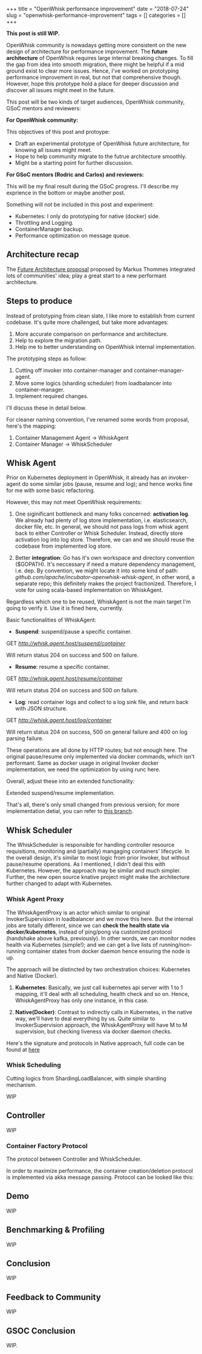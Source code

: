 +++
title = "OpenWhisk performance improvement"
date = "2018-07-24"
slug = "openwhisk-performance-improvement" 
tags = []
categories = []
+++

**This post is still WIP.**

OpenWhisk community is nowadays getting more consistent on the new design of architecture for performance improvement. The **future architecture** of OpenWhisk requires large internal breaking changes. To fill the gap from idea into smooth migration, there might be helpful if a mid ground exist to clear more issues. Hence, I've worked on prototyping performance improvement in real, but not that comprehensive though. However, hope this prototype hold a place for deeper discussion and discover all issues might meet in the future. 

This post will be two kinds of target audiences, OpenWhisk community, GSoC mentors and reviewers:

**For OpenWhisk community:**

This objectives of this post and protoype:

* Draft an experimental prototype of OpenWhisk future architecture, for knowing all issues might meet.
* Hope to help community migrate to the futrue architecture smoothly.
* Might be a starting point for further discussion.

**For GSoC mentors (Rodric and Carlos) and reviewers:**

This will be my final result during the GSoC progress. I'll describe my exprience in the bottom or maybe another post.

Something will not be included in this post and experiment:

* Kubernetes: I only do prototyping for native (docker) side.
* Throttling and Logging.
* ContainerManager backup.
* Performance optimization on message queue.

## Architecture recap

The [Future Architecture proposal](https://cwiki.apache.org/confluence/display/OPENWHISK/OpenWhisk+future+architecture) proposed by Markus Thommes integrated lots of communities' idea; play a great start to a new performant architecture.

## Steps to produce

Instead of prototyping from clean slate, I like more to establish from current codebase. It's quite more challenged, but take more advantages:

1. More accurate comparison on performance and architecture.
2. Help to explore the migration path.
3. Help me to better understanding on OpenWhisk internal implementation.

The prototyping steps as follow:

1. Cutting off invoker into container-manager and container-manager-agent.
2. Move some logics (sharding scheduler) from loadbalancer into container-manager.
3. Implement required changes.

I'll discuss these in detail below.

For cleaner naming convention, I've renamed some words from proposal, here's the mapping:

1. Container Management Agent -> WhiskAgent
2. Container Manager -> WhiskScheduler

## Whisk Agent

Prior on Kubernetes deployment in OpenWhisk, it already has an invoker-agent do some similar jobs (pause, resume and log); and hence works fine for me with some basic refactoring. 

However, this may not meet OpenWhisk requirements: 

1. One siginificant bottleneck and many folks concerned: **activation log**. We already had plenty of log store implementation, i.e. elasticsearch, docker file, etc. In general, we should not pass logs from whisk agent back to either Controller or Whisk Scheduler. Instead, directly store activation log into log store. Therefore, we can and we should reuse the codebase from implemented log store.

2. Better **integration**: Go has it's own workspace and directory convention ($GOPATH). It's neccessary if need a mature dependency management, i.e. dep. By convention, we might locate it into some kind of path: _github.com/apache/incubator-openwhisk-whisk-agent_, in other word, a separate repo; this definitely makes the project fractionized. Therefore, I vote for using scala-based implementation on WhiskAgent.

Regardless which one to be reused, WhiskAgent is not the main target I'm going to verify it. Use it is fined here, currently.

Basic functionalities of WhiskAgent:

* **Suspend**: suspend/pause a specific container. 
  
GET  _http://whisk.agent.host/suspend/container_

Will return status 204 on success and 500 on failure.

* **Resume**: resume a specific container.

GET  _http://whisk.agent.host/resume/container_

Will return status 204 on success and 500 on failure.

* **Log**: read container logs and collect to a log sink file, and return back with JSON structure.

GET _http://whisk.agent.host/log/container_

Will return status 204 on success, 500 on general failure and 400 on log parsing failure.

These operations are all done by HTTP routes; but not enough here. The original pause/resume only implemented via docker commands, which isn't performant. Same as docker usage in original Invoker docker implementation, we need the optimization by using runc here.

Overall, adjust these into an extended functionality:

Extended suspend/resume implementation.

<script src="https://gist.github.com/tz70s/42d023beb999ca7bcbb614065d48bf8f.js"></script>

<script src="https://gist.github.com/tz70s/f8d353c54f876735d039755ac08df3ab.js"></script>

That's all, there's only small changed from previous version; for more implementation detial, you can refer to [this branch](https://github.com/tz70s/incubator-openwhisk-deploy-kube/tree/refactor-invoker-agent).

## Whisk Scheduler

The WhiskScheduler is responsible for handling controller resource requisitions, monitoring and (partially) mangaging containers' lifecycle. 
In the overall design, it's similar to most logic from prior Invoker, but without pause/resume operations.
As I mentioned, I didn't deal this with Kubernetes. However, the approach may be similar and much simpler. Further, the new open source knative project might make the architecture further changed to adapt with Kubernetes.

### Whisk Agent Proxy

The WhiskAgentProxy is an actor which similar to original InvokerSupervision in loadbalancer and we move this here.
But the internal jobs are totally different, since we can **check the health state via docker/kubernetes**, instead of ping/pong via customized protocol (handshake above kafka, previously). In other words, we can monitor nodes health via Kubernetes (simple!); and we can get a live lists of running/non-running container states from docker daemon hence ensuring the node is up.

The approach will be distincted by two orchestration choices: Kubernetes and Native (Docker).

1. **Kubernetes**:
Basically, we just call kubernetes api server with 1 to 1 mapping, it'll deal with all scheduling, health check and so on. Hence, WhiskAgentProxy has only one instance, in this case.

2. **Native(Docker)**:
Contrast to indirectly calls in Kubernetes, in the native way, we'll have to deal everything by us. Quite similar to InvokerSupervision approach, the WhiskAgentProxy will have M to M supervision, but checking liveness via docker daemon checks.

Here's the signature and protocols in Native approach, full code can be found at [here]()

### Whisk Scheduling

Cutting logics from ShardingLoadBalancer, with simple sharding mechanism.

WIP

## Controller

WIP

### Container Factory Protocol

The protocol between Controller and WhiskScheduler.

In order to maximize performance, the container creation/deletion protocol is implemented via akka message passing. Protocol can be looked like this:

<script src="https://gist.github.com/tz70s/a15c32c59f17b3f4034275566484759c.js"></script>

## Demo

WIP

## Benchmarking & Profiling

WIP

## Conclusion

WIP

## Feedback to Community

WIP

## GSOC Conclusion

WIP.